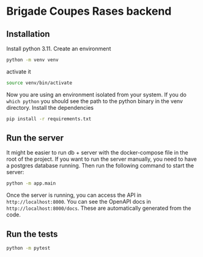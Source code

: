 # Brigade Coupes Rases backend

## Installation

Install python 3.11.
Create an environment

```bash
python -m venv venv
```

activate it

```bash
source venv/bin/activate
```

Now you are using an environment isolated from your system. If you do `which python` you should see the path to the python binary in the venv directory.
Install the dependencies

```bash
pip install -r requirements.txt
```

## Run the server

It might be easier to run db + server with the docker-compose file in the root of the project. If you want to run the server manually, you need to have a postgres database running. Then run the following command to start the server:

```bash
python -m app.main
```

Once the server is running, you can access the API in `http://localhost:8000`. You can see the OpenAPI docs in `http://localhost:8000/docs`. These are automatically generated from the code.

## Run the tests

```bash
python -m pytest
```
